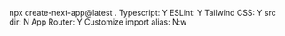 npx create-next-app@latest .
Typescript:             Y
ESLint:                 Y
Tailwind CSS:           Y
src dir:                N
App Router:             Y
Customize import alias: N:w

